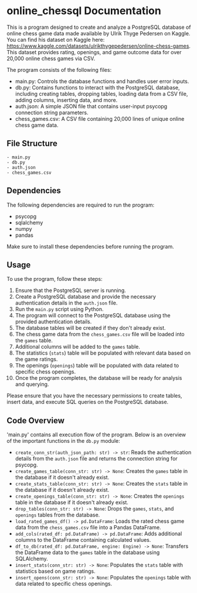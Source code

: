 # online_chessql Documentation

This is a program designed to create and analyze a PostgreSQL database of online chess game data made available by Ulrik Thyge Pedersen on Kaggle. You can find his dataset on Kaggle here: https://www.kaggle.com/datasets/ulrikthygepedersen/online-chess-games. This dataset provides rating, openings, and game outcome data for over 20,000 online chess games via CSV.

The program consists of the following files:

- main.py: Controls the database functions and handles user error inputs.
- db.py: Contains functions to interact with the PostgreSQL database, including creating tables, dropping tables, loading data from a CSV file, adding columns, inserting data, and more.
- auth.json: A simple JSON file that contains user-input psycopg connection string parameters.
- chess_games.csv: A CSV file containing 20,000 lines of unique online chess game data.

## File Structure

```
- main.py
- db.py
- auth.json
- chess_games.csv
```

## Dependencies

The following dependencies are required to run the program:

- psycopg
- sqlalchemy
- numpy
- pandas

Make sure to install these dependencies before running the program.

## Usage

To use the program, follow these steps:

1. Ensure that the PostgreSQL server is running.
2. Create a PostgreSQL database and provide the necessary authentication details in the `auth.json` file.
3. Run the `main.py` script using Python.
4. The program will connect to the PostgreSQL database using the provided authentication details.
5. The database tables will be created if they don't already exist.
6. The chess game data from the `chess_games.csv` file will be loaded into the `games` table.
7. Additional columns will be added to the `games` table.
8. The statistics (`stats`) table will be populated with relevant data based on the game ratings.
9. The openings (`openings`) table will be populated with data related to specific chess openings.
10. Once the program completes, the database will be ready for analysis and querying.

Please ensure that you have the necessary permissions to create tables, insert data, and execute SQL queries on the PostgreSQL database.

## Code Overview

'main.py' contains all execution flow of the program. Below is an overview of the important functions in the `db.py` module:

- `create_conn_str(auth_json_path: str) -> str`: Reads the authentication details from the `auth.json` file and returns the connection string for psycopg.
- `create_games_table(conn_str: str) -> None`: Creates the `games` table in the database if it doesn't already exist.
- `create_stats_table(conn_str: str) -> None`: Creates the `stats` table in the database if it doesn't already exist.
- `create_openings_table(conn_str: str) -> None`: Creates the `openings` table in the database if it doesn't already exist.
- `drop_tables(conn_str: str) -> None`: Drops the `games`, `stats`, and `openings` tables from the database.
- `load_rated_games_df() -> pd.DataFrame`: Loads the rated chess game data from the `chess_games.csv` file into a Pandas DataFrame.
- `add_cols(rated_df: pd.DataFrame) -> pd.DataFrame`: Adds additional columns to the DataFrame containing calculated values.
- `df_to_db(rated_df: pd.DataFrame, engine: Engine) -> None`: Transfers the DataFrame data to the `games` table in the database using SQLAlchemy.
- `insert_stats(conn_str: str) -> None`: Populates the `stats` table with statistics based on game ratings.
- `insert_opens(conn_str: str) -> None`: Populates the `openings` table with data related to specific chess openings.